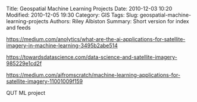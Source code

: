 Title: Geospatial Machine Learning Projects
Date: 2010-12-03 10:20
Modified: 2010-12-05 19:30
Category: GIS
Tags: 
Slug: geospatial-machine-learning-projects
Authors: Riley Albiston
Summary: Short version for index and feeds

https://medium.com/anolytics/what-are-the-ai-applications-for-satellite-imagery-in-machine-learning-3495b2abe514

https://towardsdatascience.com/data-science-and-satellite-imagery-985229e1cd2f

https://medium.com/aifromscratch/machine-learning-applications-for-satellite-imagery-11001009f159

QUT ML project